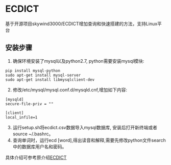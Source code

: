 # ECDICT

基于开源项目skywind3000/ECDICT增加查询和快速搭建的方法，支持Linux平台

## 安装步骤

1. 确保环境安装了mysql以及python2.7, python需要安装mysql模块:
```
pip install mysql-python
sudo apt-get install mysql-server
sudo apt-get install libmysqlclient-dev
```
2. 修改/etc/mysql/mysql.conf.d/mysqld.cnf,增加如下内容:
```
[mysqld]
secure-file-priv = ""

[client]  
local_infile=1
```
3. 运行setup.sh将ecdict.csv数据导入mysql数据库, 安装后打开新终端或者source ~/.bashrc。
4. 查询单词时，运行ecd [word],得出读音和解释,需要先修改python文件search中的数据库用户名和密码。

具体介绍可参考原介绍[ECDICT](README-ORIGINAL.md)
